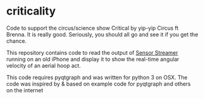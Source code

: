 # criticality
Code to support the circus/science show Critical by yip-yip Circus ft Brenna. It is really good.
Seriously, you should all go and see it if you get the chance.

This repository contains code to read the output of [Sensor Streamer](https://itunes.apple.com/au/app/sensor-data-streamer/id608278214?mt=8) running on an old iPhone and display it to show the real-time angular velocity of an aerial hoop act.

This code requires pyqtgraph and was written for python 3 on OSX.
The code was inspired by & based on example code for pyqtgraph and others on the internet
